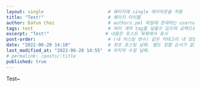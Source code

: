 ```yaml
---
layout: single                        # 페이지에 single 레이아웃을 적용
title: "Test!"                        # 페이지 타이틀
author: DaYun Choi                    # authors.yml 파일에 존재하는 username 값
tags: test                            # 여러 개의 tag를 넣을수 있으며 공백으로 구분
excerpt: "Test!"                     # 내용은 포스트 목록에서 표시
post-order:                           # (내 커스텀 변수) 같은 카테고리 내 정렬 순서
date: "2022-06-20 14:10"              # 최초 포스팅 날짜. 별도 정렬 순서가 없으면 이 값으로 정렬됨. 파일명에 기록되어있다면 생략 가능.
last_modified_at: "2022-06-20 14:55"  # 마지막 수정 날짜.
# permalink: /posts/:title
published: true
---
```


Test~

